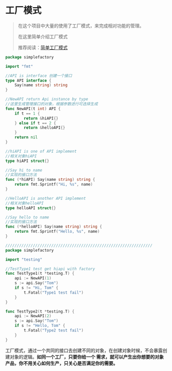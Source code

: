 # 工厂模式

>  在这个项目中大量的使用了工厂模式，来完成相对功能的管理。
>
> 在这里简单介绍工厂模式
>
> 推荐阅读：[简单工厂模式](https://www.topgoer.cn/docs/golang-design-pattern/SimpleFactory)

```go
package simplefactory

import "fmt"

//API is interface 创建一个接口
type API interface {
    Say(name string) string
}

//NewAPI return Api instance by type
//这里生成管理接口的对象，根据参数进行可选择生成
func NewAPI(t int) API {
    if t == 1 {
        return &hiAPI{}
    } else if t == 2 {
        return &helloAPI{}
    }
    return nil
}

//hiAPI is one of API implement
//相关对象hiAPI
type hiAPI struct{}

//Say hi to name
//实现的接口方法
func (*hiAPI) Say(name string) string {
    return fmt.Sprintf("Hi, %s", name)
}

//HelloAPI is another API implement
//相关对象helloAPI
type helloAPI struct{}

//Say hello to name
//实现的接口方法
func (*helloAPI) Say(name string) string {
    return fmt.Sprintf("Hello, %s", name)
}

////////////////////////////////////////////////////////////////
package simplefactory

import "testing"

//TestType1 test get hiapi with factory
func TestType1(t *testing.T) {
    api := NewAPI(1)
    s := api.Say("Tom")
    if s != "Hi, Tom" {
        t.Fatal("Type1 test fail")
    }
}

func TestType2(t *testing.T) {
    api := NewAPI(2)
    s := api.Say("Tom")
    if s != "Hello, Tom" {
        t.Fatal("Type2 test fail")
    }
}
```

工厂模式，通过一个共同的接口去创建不同的对象，在创建对象时候，不会暴露创建对象的逻辑。**如同一个工厂，只要你给一个 需求，就可以产生出你想要的对象产品，你不用关心如何生产，只关心是否满足你的需要。**


